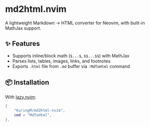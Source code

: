 # md2html.nvim

A lightweight Markdown → HTML converter for Neovim, with built-in MathJax support.

## ✨ Features

- Supports inline/block math (`$...$`, `$$...$$`) with MathJax
- Parses lists, tables, images, links, and footnotes
- Exports `.html` file from `.md` buffer via `:MdToHtml` command

## 📦 Installation

With [lazy.nvim](https://github.com/folke/lazy.nvim):

```lua
{
	"KuringM/md2html-nvim",
	cmd = "MdToHtml",
},
```
